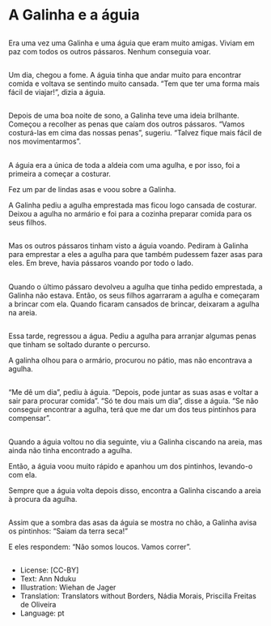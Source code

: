 # A Galinha e a águia

##
Era uma vez uma Galinha e uma águia que eram muito amigas. Viviam em paz com todos os outros pássaros. Nenhum conseguia voar.

##
Um dia, chegou a fome. A águia tinha que andar muito para encontrar comida e voltava se sentindo muito cansada. “Tem que ter uma forma mais fácil de viajar!”, dizia a águia.

##
Depois de uma boa noite de sono, a Galinha teve uma ideia brilhante. Começou a recolher as penas que caíam dos outros pássaros. “Vamos costurá-las em cima das nossas penas”, sugeriu. “Talvez fique mais fácil de nos movimentarmos”.

##
A águia era a única de toda a aldeia com uma agulha, e por isso, foi a primeira a começar a costurar.

Fez um par de lindas asas e voou sobre a Galinha.

A Galinha pediu a agulha emprestada mas ficou logo cansada de costurar. Deixou a agulha no armário e foi para a cozinha preparar comida para os seus filhos.

##
Mas os outros pássaros tinham visto a águia voando. Pediram à Galinha para emprestar a eles a agulha para que também pudessem fazer asas para eles. Em breve, havia pássaros voando por todo o lado.

##
Quando o último pássaro devolveu a agulha que tinha pedido emprestada, a Galinha não estava. Então, os seus filhos agarraram a agulha e começaram a brincar com ela. Quando ficaram cansados de brincar, deixaram a agulha na areia.

##
Essa tarde, regressou a água. Pediu a agulha para arranjar algumas penas que tinham se soltado durante o percurso.

A galinha olhou para o armário, procurou no pátio, mas não encontrava a agulha.

##
“Me dê um dia”, pediu à águia. “Depois, pode juntar as suas asas e voltar a sair para procurar comida”. “Só te dou mais um dia”, disse a águia. “Se não conseguir encontrar a agulha, terá que me dar um dos teus pintinhos para compensar”.

##
Quando a águia voltou no dia seguinte, viu a Galinha ciscando na areia, mas ainda não tinha encontrado a agulha.

Então, a águia voou muito rápido e apanhou um dos pintinhos, levando-o com ela.

Sempre que a águia volta depois disso, encontra a Galinha ciscando a areia à procura da agulha.

##
Assim que a sombra das asas da águia se mostra no chão, a Galinha avisa os pintinhos: “Saiam da terra seca!”

E eles respondem: “Não somos loucos. Vamos correr”.

##
* License: [CC-BY]
* Text: Ann Nduku
* Illustration: Wiehan de Jager
* Translation: Translators without Borders, Nádia Morais, Priscilla Freitas de Oliveira
* Language: pt

